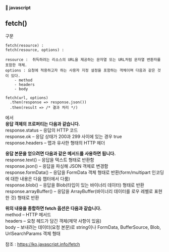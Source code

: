 #### :peach: javascript



## fetch()
구문  
```
fetch(resource) :  
fetch(resource, options) :

resource :  취득하려는 리소스의 URL을 제공하는 문자열 또는 URL처럼 문자열 변환자를 포함한 객체.   
options : 요청에 적용하고자 하는 사용자 지정 설정을 포함하는 객체이며 다음과 같은 것이 있다. 
    - method 
    - headers
    - body 
```

```
fetch(url, options)
  .then(response => response.json())
  .then(result => /* 결과 처리 */)   
```
에서  
**응답 객체의 프로퍼티는 다음과 같습니다.**    
response.status – 응답의 HTTP 코드    
response.ok – 응답 상태가 200과 299 사이에 있는 경우 true    
response.headers – 맵과 유사한 형태의 HTTP 헤더    

**응답 본문을 얻으려면 다음과 같은 메서드를 사용하면 됩니다.**   
response.text() – 응답을 텍스트 형태로 반환함   
response.json() – 응답을 파싱해 JSON 객체로 변경함      
response.formData() – 응답을 FormData 객체 형태로 반환(form/multipart 인코딩에 대한 내용은 다음 챕터에서 다룸)    
response.blob() – 응답을 Blob(타입이 있는 바이너리 데이터) 형태로 반환     
response.arrayBuffer() – 응답을 ArrayBuffer(바이너리 데이터를 로우 레벨로 표현한 것) 형태로 반환    


**위의 내용을 종합하면 fetch 옵션은 다음과 같습니다.**    
method – HTTP 메서드    
headers – 요청 헤드가 담긴 객체(제약 사항이 있음)    
body – 보내려는 데이터(요청 본문)로 string이나 FormData, BufferSource, Blob, UrlSearchParams 객체 형태    

참조 : https://ko.javascript.info/fetch    
